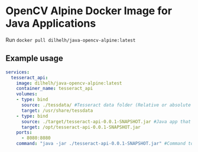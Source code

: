 # OpenCV Alpine Docker Image for Java Applications

Run `docker pull dilhelh/java-opencv-alpine:latest`

## Example usage

``` yml
services:
  tesseract_api:
    image: dilhelh/java-opencv-alpine:latest
    container_name: tesseract_api
    volumes:
    - type: bind
      source: ./tessdata/ #Tesseract data folder (Relative or absolute file path)
      target: /usr/share/tessdata
    - type: bind
      source: ./target/tesseract-api-0.0.1-SNAPSHOT.jar #Java app that consumes Opencv native libraries
      target: /opt/tesseract-api-0.0.1-SNAPSHOT.jar
    ports:
      - 8080:8080
    command: "java -jar ./tesseract-api-0.0.1-SNAPSHOT.jar" #Command to execute the app
```
